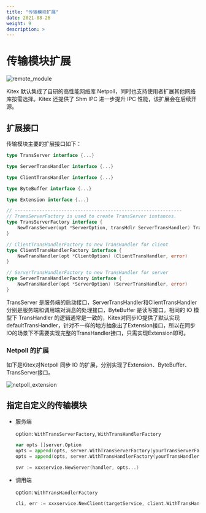 ```yaml
---
title: "传输模块扩展"
date: 2021-08-26
weight: 9
description: >
---
```


# 传输模块扩展

![remote_module](../../images/remote_module.png)

Kitex 默认集成了自研的高性能网络库 Netpoll，同时也支持使用者扩展其他网络库按需选择。Kitex 还提供了 Shm IPC 进一步提升 IPC 性能，该扩展会在后续开源。

## 扩展接口

传输模块主要的扩展接口如下：

```go
type TransServer interface {...}

type ServerTransHandler interface {...}

type ClientTransHandler interface {...}

type ByteBuffer interface {...}

type Extension interface {...}

// -------------------------------------------------------------
// TransServerFactory is used to create TransServer instances.
type TransServerFactory interface {
	NewTransServer(opt *ServerOption, transHdlr ServerTransHandler) TransServer
}

// ClientTransHandlerFactory to new TransHandler for client
type ClientTransHandlerFactory interface {
	NewTransHandler(opt *ClientOption) (ClientTransHandler, error)
}

// ServerTransHandlerFactory to new TransHandler for server
type ServerTransHandlerFactory interface {
	NewTransHandler(opt *ServerOption) (ServerTransHandler, error)
}
```

TransServer 是服务端的启动接口，ServerTransHandler和ClientTransHandler分别是服务端和调用端对消息的处理接口，ByteBuffer 是读写接口。相同的 IO 模型下 TransHandler 的逻辑通常是一致的，Kitex对同步IO提供了默认实现 defaultTransHandler，针对不一样的地方抽象出了Extension接口，所以在同步IO的场景下不需要实现完整的TransHandler接口，只需实现Extension即可。

### Netpoll 的扩展

如下是Kitex对Netpoll 同步 IO 的扩展，分别实现了Extension、ByteBuffer、TransServer接口。

![netpoll_extension](../../images/netpoll_extension.pn)

## 指定自定义的传输模块

- 服务端

  option: `WithTransServerFactory`,  `WithTransHandlerFactory`

  ```go
  var opts []server.Option
  opts = append(opts, server.WithTransServerFactory(yourTransServerFactory)
  opts = append(opts, server.WithTransHandlerFactory(yourTransHandlerFactory)
                
  svr := xxxservice.NewServer(handler, opts...)
  ```

- 调用端

  option: `WithTransHandlerFactory`

  ```go
  cli, err := xxxservice.NewClient(targetService, client.WithTransHandlerFactory(yourTransHandlerFactory)
  ```

